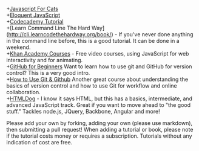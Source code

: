 +[Javascript For Cats](http://jsforcats.com/)  
+[Eloquent JavaScript](http://eloquentjavascript.net/)  
+[Codecademy Tutorial](http://www.codecademy.com/en/tracks/javascript)  
+[Learn Command Line The Hard Way] (http://cli.learncodethehardway.org/book/) - If you've never done anything in the command line before, this is a good tutorial. It can be done in a weekend.  
+[Khan Academy Courses](https://www.khanacademy.org/computing/computer-programming) - Free video courses, using JavaScript for web interactivity and for animating.  
+[GitHub for Beginners](http://readwrite.com/2013/09/30/understanding-github-a-journey-for-beginners-part-1) Want to learn how to use git and GitHub for version control? This is a very good intro.  
+[How to Use Git & Github](https://www.udacity.com/course/how-to-use-git-and-github--ud775) Another great course about understanding the basics of version control and how to use Git for workflow and online collaboration.  
+[HTMLDog](http://htmldog.com/guides/javascript/) - I know it says HTML, but this has a basics, intermediate, and advanced JavaScript track. Great if you want to move ahead to "the good stuff."  Tackles node.js, JQuery, Backbone, Angular and more!


Please add your own by forking, adding your own (please use markdown), then submitting a pull request! When adding a tutorial or book, please note if the tutorial costs money or requires a subscription. Tutorials without any indication of cost are free.
